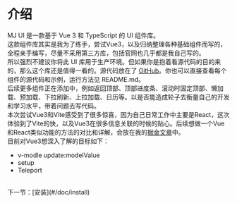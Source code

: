 # 介绍
MJ UI 是一款基于 Vue 3 和 TypeScript 的 UI 组件库。
<br/>
这款组件库其实是我为了练手，尝试Vue3，以及归纳整理各种基础组件而写的，全程亲手编写，尽量不采用第三方库，包括官网也几乎都是我自己写的。
<br/>
所以强烈不建议你将此 UI 库用于生产环境。但如果你是抱着看源代码的目的来的，那么这个库还是值得一看的。源代码放在了 [GitHub](https://github.com/YBFJ/MJ-UI-Code)。你也可以直接查看每个组件的源代码和示例，运行方法见 README.md。
<br/>
后续更多组件正在添加中，例如返回顶部、顶部进度条、滚动时固定顶部、懒加载、预加载、下拉刷新、上拉加载、日历等。以是否能造成轮子去衡量自己的开发和学习水平，带着问题去写代码。
<br/>
本次尝试Vue3和Vite感受到了很多惊喜，因为自己日常工作中主要是React，这次体验到了Vite的快，以及Vue3在很多信息关联的时候的贴心。后续想做一个Vue和React类似功能的方法的对比和详解，会放在我的[掘金文章](https://juejin.cn/user/571401779031678/posts)中。
<br/>
目前对Vue3想深入了解的目标如下：

* v-modle update:modelValue
* setup
* Teleport
<br/>
下一节：[安装](#/doc/install)
